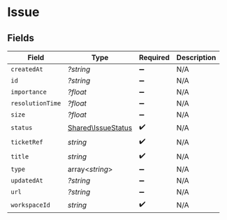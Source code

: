 # Issue


## Fields

| Field                                                    | Type                                                     | Required                                                 | Description                                              |
| -------------------------------------------------------- | -------------------------------------------------------- | -------------------------------------------------------- | -------------------------------------------------------- |
| `createdAt`                                              | *?string*                                                | :heavy_minus_sign:                                       | N/A                                                      |
| `id`                                                     | *?string*                                                | :heavy_minus_sign:                                       | N/A                                                      |
| `importance`                                             | *?float*                                                 | :heavy_minus_sign:                                       | N/A                                                      |
| `resolutionTime`                                         | *?float*                                                 | :heavy_minus_sign:                                       | N/A                                                      |
| `size`                                                   | *?float*                                                 | :heavy_minus_sign:                                       | N/A                                                      |
| `status`                                                 | [Shared\IssueStatus](../../Models/Shared/IssueStatus.md) | :heavy_check_mark:                                       | N/A                                                      |
| `ticketRef`                                              | *string*                                                 | :heavy_check_mark:                                       | N/A                                                      |
| `title`                                                  | *string*                                                 | :heavy_check_mark:                                       | N/A                                                      |
| `type`                                                   | array<*string*>                                          | :heavy_minus_sign:                                       | N/A                                                      |
| `updatedAt`                                              | *?string*                                                | :heavy_minus_sign:                                       | N/A                                                      |
| `url`                                                    | *?string*                                                | :heavy_minus_sign:                                       | N/A                                                      |
| `workspaceId`                                            | *string*                                                 | :heavy_check_mark:                                       | N/A                                                      |